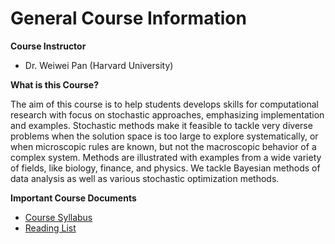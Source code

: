 # General Course Information

**Course Instructor**

- Dr. Weiwei Pan (Harvard University) 

**What is this Course?**

The aim of this course is to help students develops skills for computational research with focus on stochastic approaches, emphasizing implementation and examples. Stochastic methods make it feasible to tackle very diverse problems when the solution space is too large to explore systematically, or when microscopic rules are known, but not the macroscopic behavior of a complex system. Methods are illustrated with examples from a wide variety of fields, like biology, finance, and physics. We tackle Bayesian methods of data analysis as well as various stochastic optimization methods. 

**Important Course Documents**

- [Course Syllabus](./syllabus.html)
- [Reading List](./reading_list.html)


